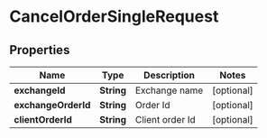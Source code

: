 

# CancelOrderSingleRequest

## Properties

Name | Type | Description | Notes
------------ | ------------- | ------------- | -------------
**exchangeId** | **String** | Exchange name |  [optional]
**exchangeOrderId** | **String** | Order Id |  [optional]
**clientOrderId** | **String** | Client order Id |  [optional]



